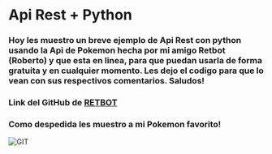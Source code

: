 # Api Rest + Python

### Hoy les muestro un breve ejemplo de Api Rest con python usando la Api de Pokemon hecha por mi amigo Retbot (Roberto) y que esta en linea, para que puedan usarla de forma gratuita y en cualquier momento. Les dejo el codigo para que lo vean con sus respectivos comentarios. Saludos!

### Link del GitHub de <a href="https://github.com/RETBOT">RETBOT</a>

### Como despedida les muestro a mi Pokemon favorito!

![GIT](https://github.com/Ivan-Herrera-Garcia/Things-with-Python/assets/71898783/af8e1836-a6b5-47ac-9bc5-b59d062918d2)
